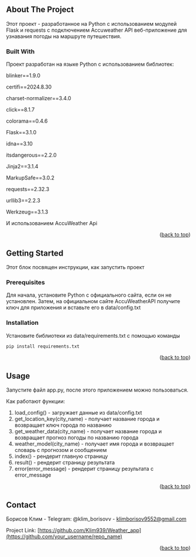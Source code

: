 
## About The Project

Этот проект - разработанное на Python с использованием модулей Flask и requests с подключением Accuweather API веб-приложение для узнавания погоды на маршруте путешествия.


### Built With

Проект разработан на языке Python с использованием библиотек:

blinker==1.9.0

certifi==2024.8.30

charset-normalizer==3.4.0

click==8.1.7

colorama==0.4.6

Flask==3.1.0

idna==3.10

itsdangerous==2.2.0

Jinja2==3.1.4

MarkupSafe==3.0.2

requests==2.32.3

urllib3==2.2.3

Werkzeug==3.1.3

И использованием AccuWeather Api
<p align="right">(<a href="#readme-top">back to top</a>)</p>



<!-- GETTING STARTED -->
## Getting Started

Этот блок посвящен инструкции, как запустить проект

### Prerequisites

Для начала, установите Python с официального сайта, если он не установлен.
Затем, на официальном сайте AccuWeatherAPI получите ключ для приложения и вставьте его в data/config.txt

### Installation

Установите библиотеки из data/requirements.txt с помощью команды
   ```sh
   pip install requirements.txt
   ```

<p align="right">(<a href="#readme-top">back to top</a>)</p>



<!-- USAGE EXAMPLES -->
## Usage
Запустите файл app.py, после этого приложением можно пользоваться.

Как работают функции:
1. load_config() - загружает данные из data/config.txt
2. get_location_key(city_name) - получает название города и возвращает ключ города по названию
3. get_weather_data(city_name) - получает название города и возвращает прогноз погоды по названию города
4. weather_model(city_name) - получает имя города и возвращает словарь с прогнозом и сообщением
5. index() - рендерит главную страницу
6. result() - рендерит страницу результата
7. error(error_message) - рендерит страницу результата с error_message
<p align="right">(<a href="#readme-top">back to top</a>)</p>

<!-- CONTACT -->
## Contact

Борисов Клим - Telegram: @klim_borisovv - klimborisov9552@gmail.com

Project Link: [https://github.com/Klim939/Weather_app](https://github.com/your_username/repo_name)

<p align="right">(<a href="#readme-top">back to top</a>)</p>